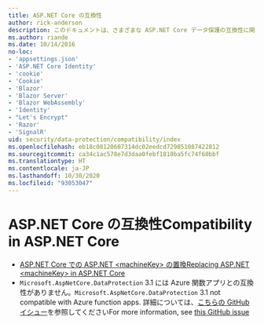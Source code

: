 ```yaml
---
title: ASP.NET Core の互換性
author: rick-anderson
description: このドキュメントは、さまざまな ASP.NET Core データ保護の互換性に関するトピックの目次として機能します。
ms.author: riande
ms.date: 10/14/2016
no-loc:
- 'appsettings.json'
- 'ASP.NET Core Identity'
- 'cookie'
- 'Cookie'
- 'Blazor'
- 'Blazor Server'
- 'Blazor WebAssembly'
- 'Identity'
- "Let's Encrypt"
- 'Razor'
- 'SignalR'
uid: security/data-protection/compatibility/index
ms.openlocfilehash: eb18c08120607314dc02eedcd729851087422812
ms.sourcegitcommit: ca34c1ac578e7d3daa0febf1810ba5fc74f60bbf
ms.translationtype: HT
ms.contentlocale: ja-JP
ms.lasthandoff: 10/30/2020
ms.locfileid: "93053047"
---
```

# <a name="compatibility-in-aspnet-core"></a><span data-ttu-id="25936-103">ASP.NET Core の互換性</span><span class="sxs-lookup"><span data-stu-id="25936-103">Compatibility in ASP.NET Core</span></span>

* [<span data-ttu-id="25936-104">ASP.NET Core での ASP.NET \<machineKey> の置換</span><span class="sxs-lookup"><span data-stu-id="25936-104">Replacing ASP.NET \<machineKey> in ASP.NET Core</span></span>](xref:security/data-protection/compatibility/replacing-machinekey)
* <span data-ttu-id="25936-105">`Microsoft.AspNetCore.DataProtection` 3.1 には Azure 関数アプリとの互換性がありません。</span><span class="sxs-lookup"><span data-stu-id="25936-105">`Microsoft.AspNetCore.DataProtection` 3.1 not compatible with Azure function apps.</span></span> <span data-ttu-id="25936-106">詳細については、[こちらの GitHub イシュー](https://github.com/Azure/azure-functions-host/issues/5447)を参照してください</span><span class="sxs-lookup"><span data-stu-id="25936-106">For more information, see [this GitHub issue](https://github.com/Azure/azure-functions-host/issues/5447)</span></span>
